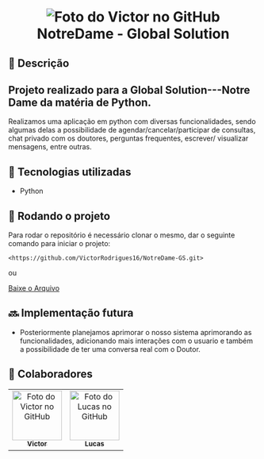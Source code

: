 <h1 align="center"> <img src="https://iconape.com/wp-content/png_logo_vector/grupo-notredame-intermedica-logo.png"" alt="Foto do Victor no GitHub"/><br> NotreDame - Global Solution</h1>

## :memo: Descrição
<h2>Projeto realizado para a Global Solution---Notre Dame da matéria de Python.</h2>
Realizamos uma aplicação em python com diversas funcionalidades, sendo algumas delas a possibilidade de agendar/cancelar/participar de consultas,  chat privado com os doutores, perguntas frequentes, escrever/ visualizar mensagens, entre outras. 


## :wrench: Tecnologias utilizadas
* Python

## :rocket: Rodando o projeto
Para rodar o repositório é necessário clonar o mesmo, dar o seguinte comando para iniciar o projeto:
```
<https://github.com/VictorRodrigues16/NotreDame-GS.git>
```
ou
<br>

 <a href="https://www.mediafire.com/file/uyimq0wrz3w212r/NotreDame.zip/file">
    Baixe o Arquivo
</a>

## :soon: Implementação futura
* Posteriormente planejamos aprimorar o nosso sistema aprimorando as funcionalidades, adicionando mais interações com o usuario e também a possibilidade de ter uma conversa real com o Doutor.

## :handshake: Colaboradores
<table>
  <tr>
    <td align="center">
      <a href="https://github.com/VictorRodrigues16">
        <img src="https://avatars.githubusercontent.com/u/143040764?v=4" width="100px;" alt="Foto do Victor no GitHub"/><br>
        <sub>
          <b>Victor</b>
        </sub>
      </a>
    </td>
   <td align="center">
      <a href="https://github.com/CodedByLucke">
        <img src="https://avatars.githubusercontent.com/u/145406645?v=4" width="100px;" alt="Foto do Lucas no GitHub"/><br>
        <sub>
          <b>Lucas</b>
        </sub>
      </a>
    </td>
   
